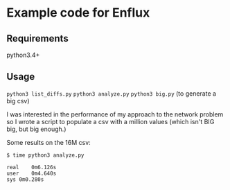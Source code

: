 # Example code for Enflux

## Requirements
python3.4+

## Usage
`python3 list_diffs.py`
`python3 analyze.py`
`python3 big.py` (to generate a big csv)

I was interested in the performance of my approach to the network problem so I wrote a script to populate a csv with a million values (which isn't BIG big, but big enough.) 

Some results on the 16M csv:

`$ time python3 analyze.py`

```
real	0m6.126s
user	0m4.640s
sys	0m0.280s
```